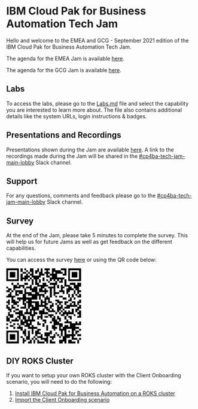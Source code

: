 # IBM Cloud Pak for Business Automation Tech Jam

Hello and welcome to the EMEA and GCG - September 2021 edition of the IBM Cloud Pak for Business Automation Tech Jam. 

The agenda for the EMEA Jam is available [here](https://github.com/IBM/cp4ba-tech-jam/blob/main/Presentations%20%26%20Recordings/Americas/August%202021/%5BCP4BA%20Tech%20Jam%202021.08.17%5D%20Americas%20Agenda.pdf).

The agenda for the GCG Jam is available [here](https://github.com/IBM/cp4ba-tech-jam/blob/main/Presentations%20%26%20Recordings/APAC/Sept%202021/%5BCP4BA%20Tech%20Jam%202021.09.16%5DGCG%20Agenda.pdf).

## Labs

To access the labs, please go to the [Labs.md](/Labs.md) file and select the capability you are interested to learn more about. The file also contains additional details like the system URLs, login instructions & badges.

## Presentations and Recordings

Presentations shown during the Jam are available [here](https://github.com/IBM/cp4ba-tech-jam/tree/main/Presentations%20%26%20Recordings/Americas/August%202021). 
A link to the recordings made during the Jam will be shared in the [#cp4ba-tech-jam-main-lobby](https://ibm-cloudpak-partners.slack.com/archives/C02B4DS34MU) Slack channel.

## Support

For any questions, comments and feedback please go to the [#cp4ba-tech-jam-main-lobby](https://ibm-cloudpak-partners.slack.com/archives/C02B4DS34MU) Slack channel.

## Survey

At the end of the Jam, please take 5 minutes to complete the survey. This will help us for future Jams as well as get feedback on the different capabilities.

You can access the survey [here](https://www.surveymonkey.com/r/CP4BATechJam2021) or using the QR code below:

![Survey QR Code](survery-qrcode.png)

## DIY ROKS Cluster

If you want to setup your own ROKS cluster with the Client Onboarding scenario, you will need to do the following:

1. [Install IBM Cloud Pak for Business Automation on a ROKS cluster](https://github.com/IBM/cp4ba-rapid-deployment)
2. [Import the Client Onboarding scenario](https://github.com/IBM/cp4ba-client-onboarding-scenario)

